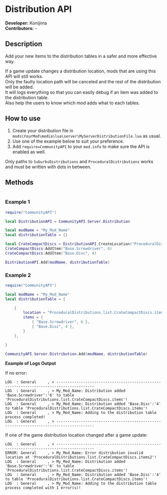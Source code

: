 # Distribution API
**Developer:** Konijima  
**Contributors:** -  
  
## Description
Add your new items to the distribution tables in a safer and more effective way.
  
If a game update changes a distribution location, mods that are using this API will still works.  
Only the faulty location path will be canceled and the rest of the distribution will be added.  
It will logs everything so that you can easily debug if an item was added to the distribution table.  
Also help the users to know which mod adds what to each tables.
  
## How to use
  
1) Create your distribution file in `mods\YourMod\media\lua\server\MyServerDistributionFile.lua` as usual.  
2) Use one of the example below to suit your preference.
3) Add `require=CommunityAPI` to your `mod.info` to make sure the API is enabled as well.
  
Only paths to `SuburbsDistributions` and `ProceduralDistributions` works and must be written with dots in between.  
  
## Methods
```lua

```

### Example 1
```lua
require("CommunityAPI")

local DistributionAPI = CommunityAPI.Server.Distribution

local modName = "My_Mod_Name"
local distributionTable = {}

local CrateCompactDiscs = DistributionAPI.CreateLocation("ProceduralDistributions.list.CrateCompactDiscs.items", distributionTable)
CrateCompactDiscs:AddItem("Base.Screwdriver", 6)
CrateCompactDiscs:AddItem("Base.Disc", 4)

DistributionAPI.Add(modName, distributionTable)
```

### Example 2
```lua
require("CommunityAPI")

local modName = "My_Mod_Name"
local distributionTable = {

    {
        location = "ProceduralDistributions.list.CrateCompactDiscs.items",
        items = {
            { "Base.Screwdriver", 6 },
            { "Base.Disc", 4 },
        }
    },

}

CommunityAPI.Server.Distribution.Add(modName, distributionTable)
```

**Example of Logs Output**

If no error:
```
LOG  : General     , > ---------------------------------------------------------------------------------------
LOG  : General     , > My_Mod_Name: Distribution added 'Base.Screwdriver':'6' to table 'ProceduralDistributions.list.CrateCompactDiscs.items'!
LOG  : General     , > My_Mod_Name: Distribution added 'Base.Disc':'4' to table 'ProceduralDistributions.list.CrateCompactDiscs.items'!
LOG  : General     , > My_Mod_Name: Adding to the distribution table process completed!
LOG  : General     , > ---------------------------------------------------------------------------------------
```

If one of the game distribution location changed after a game update:
```
LOG  : General     , > ---------------------------------------------------------------------------------------
ERROR: General     , > My_Mod_Name: Error distribution invalid location at 'ProceduralDistributions.list.CrateCompactDiscs.items2'!
LOG  : General     , > My_Mod_Name: Distribution added 'Base.Screwdriver':'6' to table 'ProceduralDistributions.list.CrateCompactDiscs.items'!
LOG  : General     , > My_Mod_Name: Distribution added 'Base.Disc':'4' to table 'ProceduralDistributions.list.CrateCompactDiscs.items'!
LOG  : General     , > My_Mod_Name: Adding to the distribution table process completed with 1 error(s)!
```
